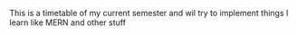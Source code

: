 This is a timetable of my current semester and wil try to implement things I learn like MERN and other stuff
